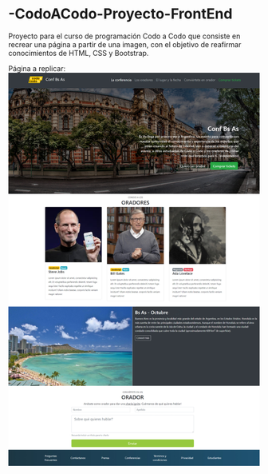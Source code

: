 # -CodoACodo-Proyecto-FrontEnd
Proyecto para el curso de programación Codo a Codo que consiste en recrear una página a partir de una imagen, con el objetivo de reafirmar conocimientos de HTML, CSS y Bootstrap.

Página a replicar:
![página a replicar](img/final_front_2021.jpg)
